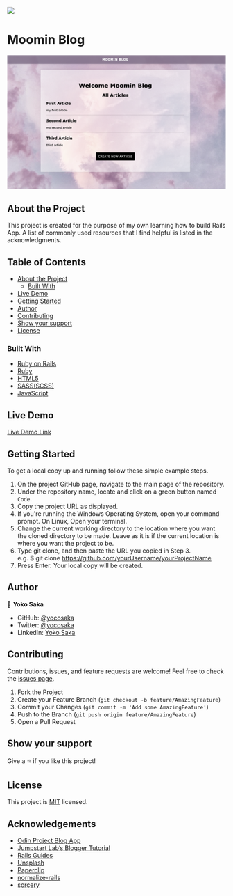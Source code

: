 ![](https://img.shields.io/badge/Microverse-blueviolet)
# Moomin Blog
![Top Page Screenshot](./screenshot.png)

## About the Project

This project is created for the purpose of my own learning how to build Rails App.
A list of commonly used resources that I find helpful is listed in the acknowledgments.

## Table of Contents

* [About the Project](#about-the-project)
  * [Built With](#built-with)
* [Live Demo](#live-demo)
* [Getting Started](#getting-started)
* [Author](#author)
* [Contributing](#contributing)
* [Show your support](#show-your-support)
* [License](#license)


### Built With

* [Ruby on Rails](https://rubyonrails.org/)
* [Ruby](https://www.ruby-lang.org/en/)
* [HTML5](https://en.wikipedia.org/wiki/HTML5)
* [SASS(SCSS)](https://sass-lang.com/)
* [JavaScript](https://en.wikipedia.org/wiki/JavaScript)


## Live Demo

[Live Demo Link](https://moomin-blog.herokuapp.com/)


## Getting Started

To get a local copy up and running follow these simple example steps.

1. On the project GitHub page, navigate to the main page of the repository.
2. Under the repository name, locate and click on a green button named `Code`. 
3. Copy the project URL as displayed.
4. If you're running the Windows Operating System, open your command prompt. On Linux, Open your terminal. 
5. Change the current working directory to the location where you want the cloned directory to be made. Leave as it is if the current location is where you want the project to be. 
6. Type git clone, and then paste the URL you copied in Step 3. <br>
e.g. $ git clone https://github.com/yourUsername/yourProjectName 
7. Press Enter. Your local copy will be created. 

## Author

👤 **Yoko Saka**

- GitHub: [@yocosaka](https://github.com/yocosaka)
- Twitter: [@yocosaka](https://twitter.com/yocosaka)
- LinkedIn: [Yoko Saka](https://www.linkedin.com/in/yokosaka)


## Contributing

Contributions, issues, and feature requests are welcome!
Feel free to check the [issues page](../../issues).

1. Fork the Project
2. Create your Feature Branch (`git checkout -b feature/AmazingFeature`)
3. Commit your Changes (`git commit -m 'Add some AmazingFeature'`)
4. Push to the Branch (`git push origin feature/AmazingFeature`)
5. Open a Pull Request


## Show your support

Give a ⭐️ if you like this project!

## License

This project is [MIT](./LICENSE) licensed.

## Acknowledgements
- [Odin Project Blog App](https://www.theodinproject.com/courses/ruby-on-rails/lessons/ruby-on-rails-ruby-on-rails)
- [Jumpstart Lab’s Blogger Tutorial](http://tutorials.jumpstartlab.com/projects/blogger.html)
- [Rails Guides](https://guides.rubyonrails.org/)
- [Unsplash](https://unsplash.com/)
- [Paperclip](https://github.com/thoughtbot/paperclip)
- [normalize-rails](https://github.com/markmcconachie/normalize-rails)
- [sorcery](https://github.com/Sorcery/sorcery)
